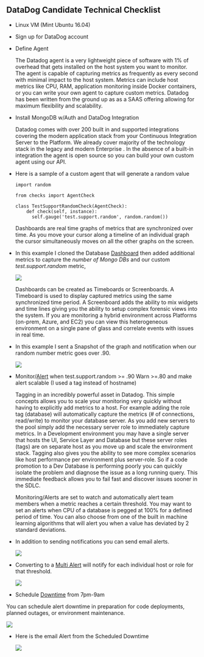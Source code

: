 DataDog Candidate Technical Checklist
  -------------------------------------

- Linux VM (Mint Ubuntu 16.04)
- Sign up for DataDog account
-  Define Agent

   The Datadog agent is a very lightweight piece of software with 1% of overhead that gets installed on the host system you want to monitor.  The agent is capable of capturing metrics as frequently as every second with minimal impact to the host system.  Metrics can include host metrics like CPU, RAM, application monitoring inside Docker containers, or you can write your own agent to capture custom metrics.  Datadog has been written from the ground up as as a SAAS offering allowing for maximum flexibility and scalability.   

- Install MongoDB w/Auth and DataDog Integration

  Datadog comes with over 200 built in and supported integrations covering the modern application stack from your Continuous Integration Server to the Platform.  We already cover majority of the technology stack in the legacy and modern Enterprise .  In the absence of a built-in integration the agent is open source so you can build your own custom agent using our API.

- Here is a sample of a custom agent that will generate a random value
  ```
  import random

  from checks import AgentCheck

  class TestSupportRandomCheck(AgentCheck):
      def check(self, instance):
        self.gauge('test.support.random', random.random())
  ```
  Dashboards are real time graphs of metrics that are synchronized over time.  As you move your cursor along a timeline of an individual graph the cursor simultaneously moves on all the other graphs on the screen.    
  
- In this example I cloned the Database [Dashboard](<https://app.datadoghq.com/dash/311475/mint-cloned?live=true&page=0&is_auto=false&from_ts=1498752492052&to_ts=1498756092052&tile_size=m>) then added additional metrics to capture the *number of Mongo DBs*  and our custom *test.support.random* metric,

  ![](https://github.com/sbeamish/hiring-engineers/blob/master/screenshots/2017-06-28%20Snapshot%20and%20Notification.png)

   Dashboards can be created as Timeboards or Screenboards.  A Timeboard is used to display captured metrics using the same synchronized time period.  A Screenboard adds the ability to mix widgets and time lines giving you the ability to setup complex forensic views into the system.  If you are monitoring a hybrid environment across Platforms (on-prem, Azure, and EC2) you can view this heterogeneous environment on a single pane of glass and correlate events with issues in real time.  

- In this example I sent a Snapshot of the graph and notification when our random number metric goes over .90.

  ![](https://github.com/sbeamish/hiring-engineers/blob/master/screenshots/2017-06-28%20Snapshot%20and%20Notification.png) 
   
- Monitor/[Alert](<https://app.datadoghq.com/monitors#2299689?group=triggered&live=4h>) when test.support.random >= .90 Warn >=.80 and make alert scalable (I used a tag instead of hostname)

   Tagging in an incredibly powerful asset in Datadog.  This simple concepts allows you to scale your monitoring very quickly without having to explicitly add metrics to a host.  For example adding the role tag (database) will automatically capture the metrics (# of connections, read/write) to monitor your database server. As you add new servers to the pool simply add the necessary server role to immediately capture metrics.  In a Development environment you may have a single server that hosts the UI, Service Layer and Database but these server roles (tags) are on separate host as you move up and scale the environment stack.  Tagging also gives you the ability to see more complex scenarios like host performance per environment plus server-role.  So if a code promotion to a Dev Database is performing poorly you can quickly isolate the problem and diagnose the issue as a long running query. This immediate feedback allows you to fail fast and discover issues sooner in the SDLC.

   Monitoring/Alerts are set to watch and automatically alert team members when a metric reaches a certain threshold.  You may want to set an alerts when CPU of a database is pegged at 100% for a defined period of time.  You can also choose from one of the built in machine learning algorithms that will alert you when a value has deviated by 2 standard deviations.  

- In addition to sending notifications you can send email alerts.

  ![](https://github.com/sbeamish/hiring-engineers/blob/master/screenshots/2017-06-29%20Email%20Alerts.png)  
- Converting to a [Multi Alert](<https://app.datadoghq.com/monitors#2299689?group=triggered&live=4h>) will notify for each individual host or role for that threshold.

  ![](https://github.com/sbeamish/hiring-engineers/blob/master/screenshots/2017-06-29%20Multi%20Alert.png)
- Schedule [Downtime](<https://app.datadoghq.com/monitors#downtime?>) from 7pm-9am

 You can schedule alert downtime in preparation for code deployments, planned outages, or environment maintenance.

   ![](https://github.com/sbeamish/hiring-engineers/blob/master/screenshots/2017-06-29%20Scheduled%20Downtime.png)
- Here is the email Alert from the Scheduled Downtime

  ![](https://github.com/sbeamish/hiring-engineers/blob/master/screenshots/2017-06-29%20Scheduled%20Downtime%20Email.png)
